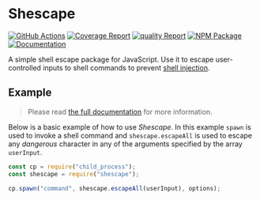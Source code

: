 # Shescape

[![GitHub Actions][ci-image]][ci-url]
[![Coverage Report][coverage-image]][coverage-url]
[![quality Report][quality-image]][quality-url]
[![NPM Package][npm-image]][npm-url]
[![Documentation][docs-image]][docs-url]

A simple shell escape package for JavaScript. Use it to escape user-controlled
inputs to shell commands to prevent [shell injection].

## Example

> Please read [the full documentation][docs-url] for more information.

Below is a basic example of how to use _Shescape_. In this example `spawn` is
used to invoke a shell command and `shescape.escapeAll` is used to escape any
_dangerous_ character in any of the arguments specified by the array
`userInput`.

```js
const cp = require("child_process");
const shescape = require("shescape");

cp.spawn("command", shescape.escapeAll(userInput), options);
```

[shell injection]: https://portswigger.net/web-security/os-command-injection
[ci-url]: https://github.com/ericcornelissen/shescape/actions?query=workflow%3A%22Test+and+Lint%22+branch%3Amain
[ci-image]: https://img.shields.io/github/workflow/status/ericcornelissen/shescape/Test%20and%20Lint/main?logo=github
[coverage-url]: https://codecov.io/gh/ericcornelissen/shescape
[coverage-image]: https://codecov.io/gh/ericcornelissen/shescape/branch/main/graph/badge.svg
[quality-url]: https://codeclimate.com/github/ericcornelissen/shescape/maintainability
[quality-image]: https://api.codeclimate.com/v1/badges/6eb1a10f41cf6950b6ce/maintainability
[npm-url]: https://www.npmjs.com/package/shescape
[npm-image]: https://img.shields.io/npm/v/shescape.svg
[docs-url]: https://ericcornelissen.github.io/shescape/
[docs-image]: https://img.shields.io/badge/read-the%20docs-informational

